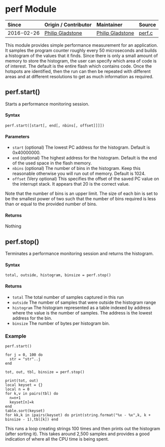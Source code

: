 # perf Module
| Since  | Origin / Contributor  | Maintainer  | Source  |
| :----- | :-------------------- | :---------- | :------ |
| 2016-02-26 | [Philip Gladstone](https://github.com/pjsg) | [Philip Gladstone](https://github.com/pjsg) | [perf.c](../../../app/modules/perf.c)|


This module provides simple performance measurement for an application. It samples the program counter roughly every 50 microseconds and builds a histogram of the values that it finds. Since there is only a small amount
of memory to store the histogram, the user can specify which area of code is of interest. The default is the entire flash which contains code. Once the hotspots are identified, then the run can then be repeated with different areas and at different resolutions to get as much information as required.

## perf.start()
Starts a performance monitoring session. 

#### Syntax
`perf.start([start[, end[, nbins[, offset]]]])`

#### Parameters
- `start` (optional) The lowest PC address for the histogram. Default is 0x40000000.
- `end` (optional) The highest address for the histogram. Default is the end of the used space in the flash memory.
- `nbins` (optional) The number of bins in the histogram. Keep this reasonable otherwise 
you will run out of memory. Default is 1024.
- `offset` (Very optional) This specifies the offset of the saved PC value
on the interrupt stack. It appears that 20 is the correct value.

Note that the number of bins is an upper limit. The size of each bin is set to be the smallest power of two
such that the number of bins required is less than or equal to the provided number of bins.

#### Returns
Nothing

## perf.stop()

Terminates a performance monitoring session and returns the histogram.

#### Syntax
`total, outside, histogram, binsize = perf.stop()`

#### Returns
- `total` The total number of samples captured in this run
- `outside` The number of samples that were outside the histogram range
- `histogram` The histogram represented as a table indexed by address where the value is the number of samples. The address is the lowest address for the bin.
- `binsize` The number of bytes per histogram bin.

### Example

    perf.start()

    for j = 0, 100 do
      str = "str"..j
    end

    tot, out, tbl, binsize = perf.stop()

    print(tot, out)
    local keyset = {}
    local n = 0
    for k,v in pairs(tbl) do
      n=n+1
      keyset[n]=k
    end
    table.sort(keyset)
    for kk,k in ipairs(keyset) do print(string.format("%x - %x",k, k + binsize - 1),tbl[k]) end

This runs a loop creating strings 100 times and then prints out the histogram (after sorting it).
This takes around 2,500 samples and provides a good indication of where all the CPU time is
being spent. 
